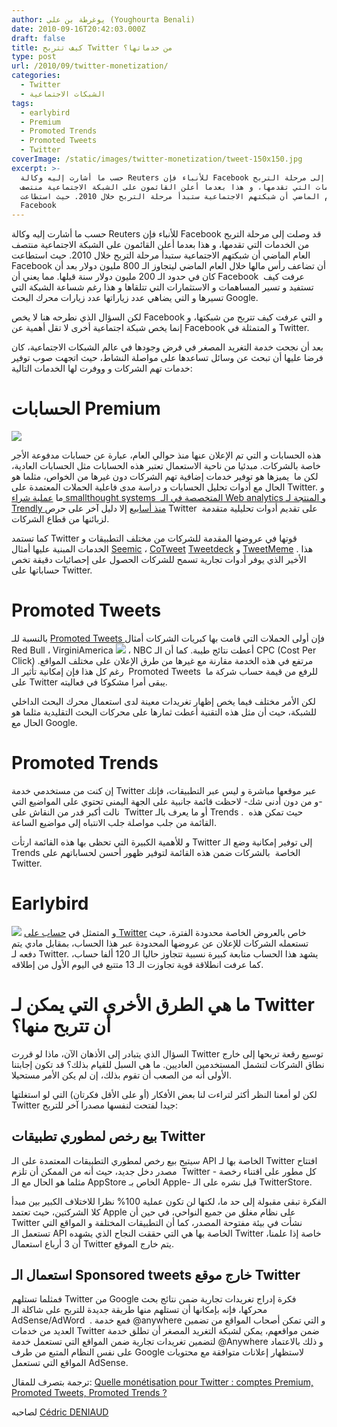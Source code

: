 ```yaml
---
author: يوغرطة بن علي (Youghourta Benali)
date: 2010-09-16T20:42:03.000Z
draft: false
title: كيف تتربح Twitter من خدماتها؟
type: post
url: /2010/09/twitter-monetization/
categories:
  - Twitter
  - الشبكات الاجتماعية
tags:
  - earlybird
  - Premium
  - Promoted Trends
  - Promoted Tweets
  - Twitter
coverImage: /static/images/twitter-monetization/tweet-150x150.jpg
excerpt: >-
  حسب ما أشارت إليه وكالة Reuters للأنباء فإن Facebook قد وصلت إلى مرحلة التربح
  من الخدمات التي تقدمها، و هذا بعدما أعلن القائمون على الشبكة الاجتماعية منتصف
  العام الماضي أن شبكتهم الاجتماعية ستبدأ مرحلة التربح خلال 2010. حيث استطاعت
  Facebook
---
```

حسب ما أشارت إليه وكالة Reuters للأنباء فإن Facebook قد وصلت إلى مرحلة التربح من الخدمات التي تقدمها، و هذا بعدما أعلن القائمون على الشبكة الاجتماعية منتصف العام الماضي أن شبكتهم الاجتماعية ستبدأ مرحلة التربح خلال 2010. حيث استطاعت Facebook أن تضاعف رأس مالها خلال العام الماضي ليتجاوز الـ 800 مليون دولار بعد أن كان في حدود الـ 200 مليون دولار سنة قبلها. مما يعني أن Facebook  عرفت كيف تستفيد و تسير المساهمات و الاستثمارات التي تتلقاها و هذا رغم شساعة الشبكة التي تسيرها و التي يضاهي عدد زياراتها عدد زيارات محرك البحث Google.

لكن السؤال الذي نطرحه هنا لا يخص Facebook و التي عرفت كيف تتربح من شبكتها، و إنما يخص شبكة اجتماعية أخرى لا تقل أهمية عن Facebook و المتمثلة في Twitter.

بعد أن نجحت خدمة التغريد المصغر في فرض وجودها في عالم الشبكات الاجتماعية، كان فرضا عليها أن تبحث عن وسائل تساعدها على مواصلة النشاط، حيث اتجهت صوب توفير خدمات تهم الشركات و ووفرت لها الخدمات التالية:

# الحسابات Premium

![](/static/images/twitter-monetization/tweet-150x150.jpg)

هذه الحسابات و التي تم الإعلان عنها منذ حوالي العام، عبارة عن حسابات مدفوعة الأجر خاصة بالشركات. مبدئيا من ناحية الاستعمال تعتبر هذه الحسابات مثل الحسابات العادية، لكن ما  يميزها هو توفير خدمات إضافية تهم الشركات دون غيرها من الخواص، مثلما هو الحال مع أدوات تحليل الحسابات و دراسة مدى فاعلية الحملات المعتمدة على Twitter. و ما [عملية شراء smallthought systems  المتخصصة في الـ Web analytics و المنتجة لـ Trendly منذ أسابيع](https://www.it-scoop.com/2010/06/twitter-buys-smallthought-systems/) إلا دليل آخر على حرص Twitter  على تقديم أدوات تحليلية متقدمة لزبائنها من قطاع الشركات.

كما تستمد Twitter قوتها في عروضها المقدمة للشركات من مختلف التطبيقات و الخدمات المبنية عليها أمثال [Seemic](http://www.seesmic.com/) ، [CoTweet](http://www.cotweet.com/) [Tweetdeck](http://www.tweetdeck.com/) و [TweetMeme](http://www.tweetmeme.com/) . هذا الأخير الذي يوفر أدوات تجارية تسمح للشركات الحصول على إحصائيات دقيقة تخص حساباتها على Twitter.

# Promoted Tweets

بالنسبة للـ [Promoted Tweets ](https://www.it-scoop.com/2010/04/twitter-launches-promoted-tweets/)فإن أولى الحملات التي قامت بها كبريات الشركات أمثال Red Bull ، VirginiAmerica ![](/static/images/twitter-monetization/Promoted-Tweets-150x150.jpg) ، NBC أعطت نتائج طيبة. كما أن الـ CPC (Cost Per Click) مرتفع في هذه الخدمة مقارنة مع غيرها من طرق الإعلان على مختلف المواقع. رغم كل هذا فإن إمكانية تأثير الـ  Promoted Tweets  للرفع من قيمة حساب شركة ما على Twitter يبقى أمرا مشكوكا في فعاليته.

لكن الأمر مختلف فيما يخص إظهار تغريدات معينة لدى استعمال محرك البحث الداخلي للشبكة، حيث أن مثل هذه التقنية أعطت ثمارها على محركات البحث التقليدية مثلما هو الحال مع Google.

# Promoted Trends

إن كنت من مستخدمي خدمة Twitter عبر موقعها مباشرة و ليس عبر التطبيقات، فإنك -و من دون أدنى شك- لاحظت قائمة جانبية على الجهة اليمنى تحتوي على المواضيع التي نالت أكبر قدر من النقاش على  Twitter أو ما يعرف بالـ Trends .  حيث تمكن هذه القائمة من جلب مواصلة جلب الانتباه إلى مواضيع الساعة.

و للأهمية الكبيرة التي تحظى بها هذه القائمة ارتأت Twitter إلى توفير إمكانية وضع الـ Trends الخاصة  بالشركات ضمن هذه القائمة لتوفير ظهور أحسن لحساباتهم على Twitter.

# Earlybird

![](/static/images/twitter-monetization/earlybird-150x150.jpg) و المتمثل في [حساب على Twitter](https://www.it-scoop.com/2010/07/twitter-launches-rarlybird/) خاص بالعروض الخاصة محدودة الفترة، حيث تستعمله الشركات للإعلان عن عروضها المحدودة عبر هذا الحساب، بمقابل مادي يتم دفعه لـ Twitter. يشهد هذا الحساب متابعة كبيرة نسبية تتجاوز حاليا الـ 120 ألفا حساب، كما عرفت انطلاقة قوية تجاوزت الـ 13 متتبع في اليوم الأول من إطلاقه.

# ما هي الطرق الأخرى التي يمكن لـ Twitter أن تتربح منها؟

السؤال الذي يتبادر إلى الأذهان الآن، ماذا لو قررت Twitter توسيع رقعة تربحها إلى خارج نطاق الشركات لتشمل المستخدمين العاديين. ما هي السبل للقيام بذلك؟ قد تكون إجابتنا الأولى أنه من الصعب أن تقوم بذلك، إن لم يكن الأمر مستحيلا.

لكن لو أمعنا النظر أكثر لتراءت لنا بعض الأفكار (أو على الأقل فكرتان) التي لو استغلتها Twitter جيدا لفتحت لنفسها مصدرا آخر للتربح:

## بيع رخص لمطوري تطبيقات Twitter

سيتيح بيع رخص لمطوري التطبيقات المعتمدة على الـ API الخاصة بها لـ Twitter افتتاح مصدر دخل جديد، حيث أنه من الممكن أن تلزم  Twitter كل مطور على اقتناء رخصة - مثلما هو الحال مع الـ AppStore الخاص بـ Apple- قبل نشره على الـ TwitterStore.

الفكرة تبقى مقبولة إلى حد ما، لكنها لن تكون عملية 100% نظرا للاختلاف الكبير بين مبدأ كلا الشركتين، حيث تعتمد Apple على نظام مغلق من جميع النواحي، في حين أن Twitter نشأت في بيئة مفتوحة المصدر، كما أن التطبيقات المختلفة و المواقع التي تستعمل الـ API الخاصة بها هي التي حققت النجاح الذي يشهده Twitter ،خاصة إذا علمنا أن 3 أرباع استعمال Twitter يتم خارج الموقع.

## استعمال الـ Sponsored tweets خارج موقع Twitter

فمثلما تستلهم Twitter من Google فكرة إدراج تغريدات تجارية ضمن نتائج بحث محركها، فإنه بإمكانها أن تستلهم منها طريقة جديدة للتربح على شاكلة الـ AdSense/AdWord  . فمع خدمة @anywhere و التي تمكن أصحاب المواقع من تضمين العديد من خدمات Twitter ضمن مواقعهم، يمكن لشبكة التغريد المصغر أن تطلق خدمة لتضمين تغريدات تجارية ضمن المواقع التي تستعمل خدمة @Anywhere و ذلك بالاعتماد على نفس النظام المتبع من طرف Google لاستظهار إعلانات متوافقة مع محتويات المواقع التي تستعمل AdSense.

ترجمة بتصرف للمقال: [Quelle monétisation pour Twitter : comptes Premium, Promoted Tweets, Promoted Trends ?](http://www.mediassociaux.com/2010/06/24/quelle-monetisation-pour-twitter-comptes-premium-promoted-tweets-promoted-trends/)

لصاحبه [Cédric DENIAUD](http://twitter.com/cdeniaud)
